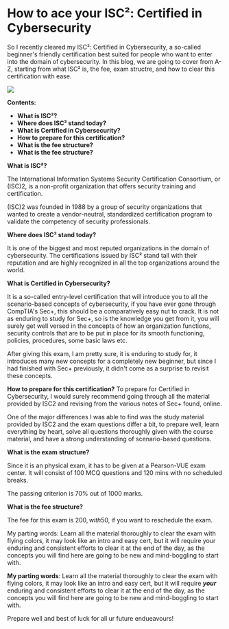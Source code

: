 # How to ace your ISC²: Certified in Cybersecurity

So I recently cleared my ISC²: Certified in Cybersecurity, a so-called beginner's friendly certification best suited for people who want to enter into the domain of cybersecurity. In this blog, we are going to cover from A-Z, starting from what ISC² is, the fee, exam structre, and how to clear this certification with ease.

![](https://static.wixstatic.com/media/e8c859_6b966771809a49369cfd7919d8a18422~mv2.png/v1/fill/w_710,h_210,al_c,lg_1,q_85,enc_auto/e8c859_6b966771809a49369cfd7919d8a18422~mv2.png)


**Contents:**
    
- **What is ISC²?**
- **Where does ISC² stand today?**
- **What is Certified in Cybersecurity?**
- **How to prepare for this certification?**
- **What is the fee structure?**
- **What is the fee structure?**



**What is ISC²?**

The International Information Systems Security Certification Consortium, or (ISC)2, is a non-profit organization that offers security training and certification.

(ISC)2 was founded in 1988 by a group of security organizations that wanted to create a vendor-neutral, standardized certification program to validate the competency of security professionals.

  

**Where does ISC² stand today?**

It is one of the biggest and most reputed organizations in the domain of cybersecurity. The certifications issued by ISC² stand tall with their reputation and are highly recognized in all the top organizations around the world.

  

**What is Certified in Cybersecurity?**

It is a so-called entry-level certification that will introduce you to all the scenario-based concepts of cybersecurity, if you have ever gone through CompTIA's Sec+, this should be a comparatively easy nut to crack. It is not as enduring to study for Sec+, so is the knowledge you get from it, you will surely get well versed in the concepts of how an organization functions, security controls that are to be put in place for its smooth functioning, policies, procedures, some basic laws etc.

After giving this exam, I am pretty sure, it is enduring to study for, it introduces many new concepts for a completely new beginner, but since I had finished with Sec+ previously, it didn't come as a surprise to revisit these concepts.

  

**How to prepare for this certification?**
To prepare for Certified in Cybersecurity, I would surely recommend going through all the material provided by ISC2 and revising from the various notes of Sec+ found, online.

One of the major differences I was able to find was the study material provided by ISC2 and the exam questions differ a bit, to prepare well, learn everything by heart, solve all questions thoroughly given with the course material, and have a strong understanding of scenario-based questions.

  

**What is the exam structure?**

Since it is an physical exam, it has to be given at a Pearson-VUE exam center. It will consist of 100 MCQ questions and 120 mins with no scheduled breaks.

The passing criterion is 70% out of 1000 marks.

  

**What is the fee structure?**

The fee for this exam is 200$, with 50$, if you want to reschedule the exam.

  

My parting words: Learn all the material thoroughly to clear the exam with flying colors, it may look like an intro and easy cert, but it will require your enduring and consistent efforts to clear it at the end of the day, as the concepts you will find here are going to be new and mind-boggling to start with.

  

**My parting words**: Learn all the material thoroughly to clear the exam with flying colors, it may look like an intro and easy cert, but it will require ***your*** enduring and consistent efforts to clear it at the end of the day, as the concepts you will find here are going to be new and mind-boggling to start with.

Prepare well and best of luck for all ur future endueavours!